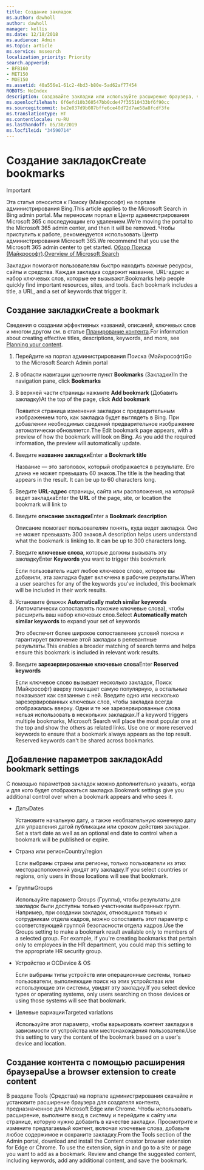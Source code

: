 ```yaml
---
title: Создание закладок
ms.author: dawholl
author: dawholl
manager: kellis
ms.date: 12/18/2018
ms.audience: Admin
ms.topic: article
ms.service: mssearch
localization_priority: Priority
search.appverid:
- BFB160
- MET150
- MOE150
ms.assetid: 40a556e1-61c2-4bd3-b80e-5ad62af77454
ROBOTS: NoIndex
description: Создавайте закладки или используйте расширение браузера, чтобы добавлять их в результаты Поиска (Майкрософт), связанные с работой
ms.openlocfilehash: 6f6efd10b360547bb0cde47f35510433bf6f90cc
ms.sourcegitcommit: be2e837d9b087bffe6ce40d72d7ae58a8fcdf3fe
ms.translationtype: HT
ms.contentlocale: ru-RU
ms.lasthandoff: 05/30/2019
ms.locfileid: "34590714"
---
```

# <a name="create-bookmarks"></a><span data-ttu-id="d6203-103">Создание закладок</span><span class="sxs-lookup"><span data-stu-id="d6203-103">Create bookmarks</span></span>

> [!IMPORTANT]
> <span data-ttu-id="d6203-104">Эта статья относится к Поиску (Майкрософт) на портале администрирования Bing.</span><span class="sxs-lookup"><span data-stu-id="d6203-104">This article applies to the Microsoft Search in Bing admin portal.</span></span> <span data-ttu-id="d6203-105">Мы переносим портал в Центр администрирования Microsoft 365 с последующим его удалением.</span><span class="sxs-lookup"><span data-stu-id="d6203-105">We’re moving the portal to the Microsoft 365 admin center, and then it will be removed.</span></span> <span data-ttu-id="d6203-106">Чтобы приступить к работе, рекомендуется использовать Центр администрирования Microsoft 365.</span><span class="sxs-lookup"><span data-stu-id="d6203-106">We recommend that you use the Microsoft 365 admin center to get started.</span></span> <span data-ttu-id="d6203-107">[Обзор Поиска (Майкрософт)](overview-microsoft-search.md).</span><span class="sxs-lookup"><span data-stu-id="d6203-107">[Overview of Microsoft Search](overview-microsoft-search.md)</span></span>
    
<span data-ttu-id="d6203-p102">Закладки помогают пользователям быстро находить важные ресурсы, сайты и средства. Каждая закладка содержит название, URL-адрес и набор ключевых слов, которые ее вызывают.</span><span class="sxs-lookup"><span data-stu-id="d6203-p102">Bookmarks help people quickly find important resources, sites, and tools. Each bookmark includes a title, a URL, and a set of keywords that trigger it.</span></span>
  
## <a name="create-a-bookmark"></a><span data-ttu-id="d6203-110">Создание закладки</span><span class="sxs-lookup"><span data-stu-id="d6203-110">Create a bookmark</span></span>

<span data-ttu-id="d6203-111">Сведения о создании эффективных названий, описаний, ключевых слов и многом другом см. в статье [Планирование контента](plan-your-content.md).</span><span class="sxs-lookup"><span data-stu-id="d6203-111">For information about creating effective titles, descriptions, keywords, and more, see [Planning your content](plan-your-content.md).</span></span>
  
1. <span data-ttu-id="d6203-112">Перейдите на портал администрирования Поиска (Майкрософт)</span><span class="sxs-lookup"><span data-stu-id="d6203-112">Go to the Microsoft Search Admin portal</span></span>
    
2. <span data-ttu-id="d6203-113">В области навигации щелкните пункт **Bookmarks** (Закладки)</span><span class="sxs-lookup"><span data-stu-id="d6203-113">In the navigation pane, click **Bookmarks**</span></span>
    
3. <span data-ttu-id="d6203-114">В верхней части страницы нажмите **Add bookmark** (Добавить закладку)</span><span class="sxs-lookup"><span data-stu-id="d6203-114">At the top of the page, click **Add bookmark**</span></span>
    
    <span data-ttu-id="d6203-p103">Появится страница изменения закладки с предварительным изображением того, как закладка будет выглядеть в Bing. При добавлении необходимых сведений предварительное изображение автоматически обновляется.</span><span class="sxs-lookup"><span data-stu-id="d6203-p103">The Edit bookmark page appears, with a preview of how the bookmark will look on Bing. As you add the required information, the preview will automatically update.</span></span>
    
4. <span data-ttu-id="d6203-117">Введите **название закладки**</span><span class="sxs-lookup"><span data-stu-id="d6203-117">Enter a **Bookmark title**</span></span>
    
    <span data-ttu-id="d6203-p104">Название — это заголовок, который отображается в результате. Его длина не может превышать 60 знаков.</span><span class="sxs-lookup"><span data-stu-id="d6203-p104">The title is the heading that appears in the result. It can be up to 60 characters long.</span></span>
    
5. <span data-ttu-id="d6203-120">Введите **URL-адрес** страницы, сайта или расположения, на который ведет закладка</span><span class="sxs-lookup"><span data-stu-id="d6203-120">Enter the **URL** of the page, site, or location the bookmark will link to</span></span> 
    
6. <span data-ttu-id="d6203-121">Введите **описание закладки**</span><span class="sxs-lookup"><span data-stu-id="d6203-121">Enter a **Bookmark description**</span></span>
    
    <span data-ttu-id="d6203-p105">Описание помогает пользователям понять, куда ведет закладка. Оно не может превышать 300 знаков.</span><span class="sxs-lookup"><span data-stu-id="d6203-p105">A description helps users understand what the bookmark is linking to. It can be up to 300 characters long.</span></span>
    
7. <span data-ttu-id="d6203-124">Введите **ключевые слова**, которые должны вызывать эту закладку</span><span class="sxs-lookup"><span data-stu-id="d6203-124">Enter **Keywords** you want to trigger this bookmark</span></span> 
    
    <span data-ttu-id="d6203-125">Если пользователь ищет любое ключевое слово, которое вы добавили, эта закладка будет включена в рабочие результаты.</span><span class="sxs-lookup"><span data-stu-id="d6203-125">When a user searches for any of the keywords you've included, this bookmark will be included in their work results.</span></span>
    
8. <span data-ttu-id="d6203-126">Установите флажок **Automatically match similar keywords** (Автоматически сопоставлять похожие ключевые слова), чтобы расширить ваш набор ключевых слов.</span><span class="sxs-lookup"><span data-stu-id="d6203-126">Select **Automatically match similar keywords** to expand your set of keywords</span></span> 
    
    <span data-ttu-id="d6203-127">Это обеспечит более широкое сопоставление условий поиска и гарантирует включение этой закладки в релевантные результаты.</span><span class="sxs-lookup"><span data-stu-id="d6203-127">This enables a broader matching of search terms and helps ensure this bookmark is included in relevant work results.</span></span>
    
9. <span data-ttu-id="d6203-128">Введите **зарезервированные ключевые слова**</span><span class="sxs-lookup"><span data-stu-id="d6203-128">Enter **Reserved keywords**</span></span>
    
    <span data-ttu-id="d6203-p106">Если ключевое слово вызывает несколько закладок, Поиск (Майкрософт) вверху помещает самую популярную, а остальные показывает как связанные с ней. Введите одно или несколько зарезервированных ключевых слов, чтобы закладка всегда отображалась вверху. Одни и те же зарезервированные слова нельзя использовать в нескольких закладках.</span><span class="sxs-lookup"><span data-stu-id="d6203-p106">If a keyword triggers multiple bookmarks, Microsoft Search will place the most popular one at the top and show the others as related links. Use one or more reserved keywords to ensure that a bookmark always appears as the top result. Reserved keywords can't be shared across bookmarks.</span></span>
    
## <a name="add-bookmark-settings"></a><span data-ttu-id="d6203-132">Добавление параметров закладок</span><span class="sxs-lookup"><span data-stu-id="d6203-132">Add bookmark settings</span></span>

<span data-ttu-id="d6203-133">С помощью параметров закладок можно дополнительно указать, когда и для кого будет отображаться закладка.</span><span class="sxs-lookup"><span data-stu-id="d6203-133">Bookmark settings give you additional control over when a bookmark appears and who sees it.</span></span>
  
- <span data-ttu-id="d6203-134">Даты</span><span class="sxs-lookup"><span data-stu-id="d6203-134">Dates</span></span>
    
    <span data-ttu-id="d6203-135">Установите начальную дату, а также необязательную конечную дату для управления датой публикации или сроком действия закладки. </span><span class="sxs-lookup"><span data-stu-id="d6203-135">Set a start date as well as an optional end date to control when a bookmark will be published or expire.</span></span> 
    
- <span data-ttu-id="d6203-136">Страна или регион</span><span class="sxs-lookup"><span data-stu-id="d6203-136">Country/region</span></span>
    
    <span data-ttu-id="d6203-137">Если выбраны страны или регионы, только пользователи из этих месторасположений увидят эту закладку.</span><span class="sxs-lookup"><span data-stu-id="d6203-137">If you select countries or regions, only users in those locations will see that bookmark.</span></span>
    
- <span data-ttu-id="d6203-138">Группы</span><span class="sxs-lookup"><span data-stu-id="d6203-138">Groups</span></span>
    
    <span data-ttu-id="d6203-p107">Используйте параметр Groups (Группы), чтобы результаты для закладок были доступны только участникам выбранных групп. Например, при создании закладок, относящихся только к сотрудникам отдела кадров, можно сопоставить этот параметр с соответствующей группой безопасности отдела кадров.</span><span class="sxs-lookup"><span data-stu-id="d6203-p107">Use the Groups setting to make a bookmark result available only to members of a selected group. For example, if you're creating bookmarks that pertain only to employees in the HR department, you could map this setting to the appropriate HR security group.</span></span>
    
- <span data-ttu-id="d6203-141">Устройство и ОС</span><span class="sxs-lookup"><span data-stu-id="d6203-141">Device &amp; OS</span></span>
    
    <span data-ttu-id="d6203-142">Если выбраны типы устройств или операционные системы, только пользователи, выполняющие поиск на этих устройствах или использующие эти системы, увидят эту закладку.</span><span class="sxs-lookup"><span data-stu-id="d6203-142">If you select device types or operating systems, only users searching on those devices or using those systems will see that bookmark.</span></span>
    
- <span data-ttu-id="d6203-143">Целевые вариации</span><span class="sxs-lookup"><span data-stu-id="d6203-143">Targeted variations</span></span>
    
    <span data-ttu-id="d6203-144">Используйте этот параметр, чтобы варьировать контент закладки в зависимости от устройства или местонахождения пользователя.</span><span class="sxs-lookup"><span data-stu-id="d6203-144">Use this setting to vary the content of the bookmark based on a user's device and location.</span></span>
    
## <a name="use-a-browser-extension-to-create-content"></a><span data-ttu-id="d6203-145">Создание контента с помощью расширения браузера</span><span class="sxs-lookup"><span data-stu-id="d6203-145">Use a browser extension to create content</span></span>

<span data-ttu-id="d6203-p108">В разделе Tools (Средства) на портале администрирования скачайте и установите расширение браузера для создателя контента, предназначенное для Microsoft Edge или Chrome. Чтобы использовать расширение, выполните вход в систему и перейдите к сайту или странице, которую нужно добавить в качестве закладки. Просмотрите и измените предлагаемый контент, включая ключевые слова, добавьте любое содержимое и сохраните закладку.</span><span class="sxs-lookup"><span data-stu-id="d6203-p108">From the Tools section of the Admin portal, download and install the Content creator browser extension for Edge or Chrome. To use the extension, sign in and go to a site or page you want to add as a bookmark. Review and change the suggested content, including keywords, add any additional content, and save the bookmark.</span></span>